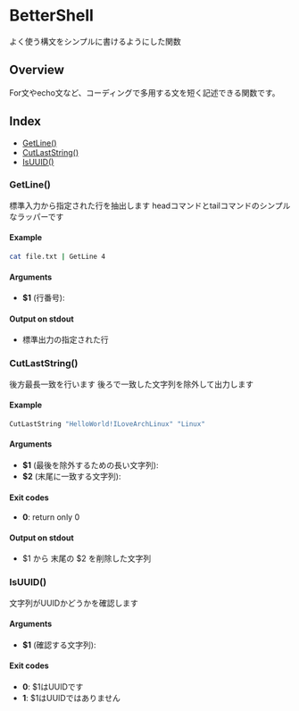 # BetterShell

よく使う構文をシンプルに書けるようにした関数

## Overview

For文やecho文など、コーディングで多用する文を短く記述できる関数です。

## Index

* [GetLine()](#getline)
* [CutLastString()](#cutlaststring)
* [IsUUID()](#isuuid)

### GetLine()

標準入力から指定された行を抽出します
headコマンドとtailコマンドのシンプルなラッパーです

#### Example

```bash
cat file.txt | GetLine 4
```

#### Arguments

* **$1** (行番号):

#### Output on stdout

* 標準出力の指定された行

### CutLastString()

後方最長一致を行います
後ろで一致した文字列を除外して出力します

#### Example

```bash
CutLastString "HelloWorld!ILoveArchLinux" "Linux"
```

#### Arguments

* **$1** (最後を除外するための長い文字列):
* **$2** (末尾に一致する文字列):

#### Exit codes

* **0**: return only 0

#### Output on stdout

* $1 から 末尾の $2 を削除した文字列

### IsUUID()

文字列がUUIDかどうかを確認します

#### Arguments

* **$1** (確認する文字列):

#### Exit codes

* **0**: $1はUUIDです
* **1**: $1はUUIDではありません

